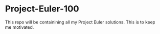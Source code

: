 # Project-Euler-100
This repo will be containining all my Project Euler solutions. This is to keep me motivated.
